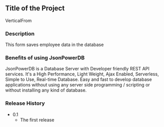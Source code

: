 ## Title of the Project 
VerticalFrom

### Description 
This form saves employee data in the database

### Benefits of using JsonPowerDB 
JsonPowerDB is a Database Server with Developer friendly REST API services. It's a High Performance, Light Weight, Ajax Enabled, Serverless, Simple to Use, Real-time Database. Easy and fast to develop database applications without using any server side programming / scripting or without installing any kind of database.

### Release History
- 0.1
  - The first release
